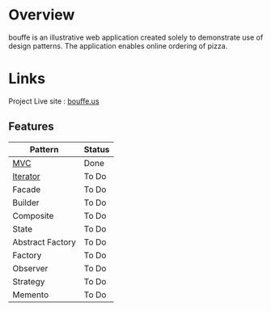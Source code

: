 ﻿# Overview

bouffe is an illustrative web application created solely to demonstrate use of design patterns.
The application enables online ordering of pizza. 
# Links

Project Live site : [bouffe.us](https://bouffe.us)


## Features
|Pattern  |Status  |
|--|--|
|  [MVC](MVC.md) |Done  |
|  [Iterator](Iterator.md)| To Do  |
|  Facade |To Do  |
|  Builder| To Do  |
|  Composite| To Do  |
|  State| To Do  |
|  Abstract Factory| To Do  |
|  Factory | To Do  |
|  Observer | To Do  |
|  Strategy| To Do  |
|  Memento| To Do  |
